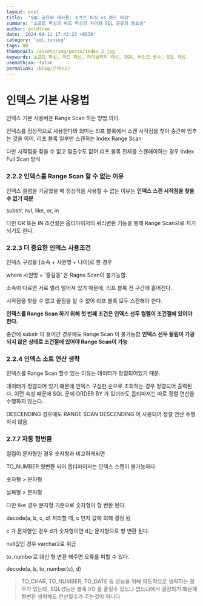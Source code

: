 ```yaml
---
layout: post
title:  "SQL 공유와 재사용: 소프트 파싱 vs 하드 파싱"
summary: "소프트 파싱과 하드 파싱의 차이와 SQL 공유의 중요성"
author: goldtree
date: '2024-09-11 17:43:23 +0530'
category: 'sql_tuning'
tags: DB
thumbnail: /assets/img/posts/index_2.jpg
keywords: 소프트 파싱, 하드 파싱, 라이브러리 캐시, SGA, 바인드 변수, SQL 캐싱
usemathjax: false
permalink: /blog/인덱스2/
---
```



# 인덱스 기본 사용법

인덱스 기본 사용버은 Range Scan 하는 방법 의미.

인덱스를 정상적으로 사용한다의 의미는 리프 블록에서 스캔 시작점을 찾아 중간에 멈추는 것을 의미. 리프 블록 일부만 스캔하는 Index Range Scan

다만 시작점을 찾을 수 없고 멈출수도 없어 리프 블록 전체를 스캔해야하는 경우 Index Full Scan 방식

### 2.2.2 인덱스를 Range Scan 할 수 없는 이유

인덱스 컬럼을 가공했을 때 정상적을 사용할 수 없는 이유는 **인덱스 스캔 시작점을 찾을 수 없기 때문**

substr, nvl, like, or, in

다만 OR 또는 IN 조건절은 옵티마이저의 쿼리변환 기능을 통해 Range Scan으로 처기되기도 한다.

### 2.2.3 더 중요한 인덱스 사용조건

인덱스 구성을 [소속 + 사원명 + 나이]로 한 경우

where 사원명 = ‘홍길동’ 은 Ragne Scan이 불가능함.

소속이 다르면 서로 멀리 떨어져 있기 때문에, 리프 블록 전 구간에 흩어진다.

시작점을 찾을 수 없고 끝점을 알 수 없어 리프 블록 모두 스캔해야 한다. 

**인덱스를 Range Scan 하기 위해 첫 번째 조건은 인덱스 선두 컬렘이 조건절에 있어야 한다.**

중간에 substr 이 들어간 경우에도 Range Scan 이 불가능함 **인덱스 선두 컬림이 가공되지 않은 상태로 조건절에 있어야 Range Scan이 가능**

### 2.2.4 인덱스 소트 연산 생략

인덱스를 Range Scan 할수 있는 이유는 데이터가 정렬되어있기 때문.

데이터가 정렬되어 있기 떄문에 인덱스 구성한 순으로 조회하는 경우 정렬되어 출력된다. 이런 속성 때문에 SQL 문에 ORDER BY 가 있더라도 옵티마저는 따로 정렬 연산을 수행하지 않는다.

DESCENDING 경우에도 RANGE SCAN DESCENDING 이 사용되어 정렬 연산 수행 하지 않음

### 2.7.7 자동 형변환

컬럼이 문자형인 경우 숫자형과 비교하게되면 

TO_NUMBER 형변환 되어 옵티마이저는 인덱스 스캔이 불가능하다

숫자형 > 문자형 

날짜형 > 문자형

다만 like 경우 문자형 기준으로 숫자형이 형 변환 된다.

decode(a, b, c, d) 처리할 때, c 인자 값에 의해 결정 됨

c 가 문자형인 경우 d가 숫자형이면 d는 문자형으로 형 변환 된다.

null값인 경우 varchar2로 취급

to_number로 대신 형 변환 해주면 오류를 피할 수 있다.

decode(a, b, to_number(c), d)

> TO_CHAR, TO_NUMBER, TO_DATE 등 성능을 위해 의도적으로 생략하는 경우가 있는데, SQL성능은 블록 I/O 를 줄일수 있느냐 없느냐에서 결정되기 떄문에 형변환 생략해도 연산횟수가 주는것이 아니다
> 
